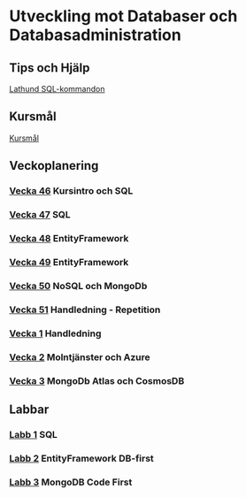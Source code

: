 # Utveckling mot Databaser och Databasadministration

## Tips och Hjälp
[Lathund SQL-kommandon](./assets/LathundSQL.md)

## Kursmål
[Kursmål](./assets/Kursmål.md)

## Veckoplanering

### [Vecka 46](./assets/v46.md) Kursintro och SQL
### [Vecka 47](./assets/v47.md) SQL
### [Vecka 48](./assets/v48.md) EntityFramework
### [Vecka 49](./assets/v49.md) EntityFramework
### [Vecka 50](./assets/v50.md) NoSQL och MongoDb
### [Vecka 51](./assets/v51.md) Handledning - Repetition
### [Vecka 1](./assets/v1.md) Handledning
### [Vecka 2](./assets/v2.md) Molntjänster och Azure
### [Vecka 3](./assets/v3.md) MongoDb Atlas och CosmosDB


## Labbar

### [Labb 1](./assets/Labb1.md) SQL
### [Labb 2](./assets/Labb2.md) EntityFramework DB-first
### [Labb 3](./assets/Labb3.md) MongoDB Code First